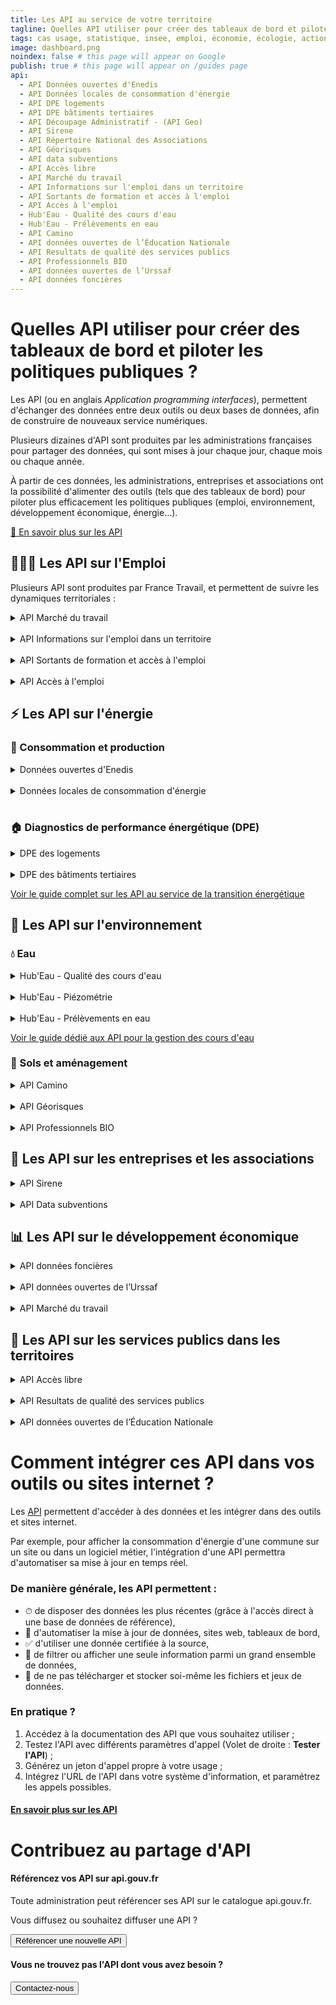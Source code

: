 ```yaml
---
title: Les API au service de votre territoire
tagline: Quelles API utiliser pour créer des tableaux de bord et piloter les politiques publiques ?
tags: cas usage, statistique, insee, emploi, économie, écologie, action publique
image: dashboard.png
noindex: false # this page will appear on Google
publish: true # this page will appear on /guides page
api:
  - API Données ouvertes d'Enedis
  - API Données locales de consommation d'énergie
  - API DPE logements
  - API DPE bâtiments tertiaires
  - API Découpage Administratif - (API Geo)
  - API Sirene
  - API Répertoire National des Associations
  - API Géorisques
  - API data subventions
  - API Accès libre
  - API Marché du travail
  - API Informations sur l'emploi dans un territoire
  - API Sortants de formation et accès à l'emploi
  - API Accès à l'emploi
  - Hub'Eau - Qualité des cours d'eau
  - Hub'Eau - Prélèvements en eau
  - API Camino
  - API données ouvertes de l’Éducation Nationale
  - API Resultats de qualité des services publics
  - API Professionnels BIO
  - API données ouvertes de l’Urssaf
  - API données foncières
---
```


# Quelles API utiliser pour créer des tableaux de bord et piloter les politiques publiques ?

Les API (ou en anglais *Application programming interfaces*), permettent d'échanger des données entre deux outils ou deux bases de données, afin de construire de nouveaux service numériques.

Plusieurs dizaines d'API sont produites par les administrations françaises pour partager des données, qui sont mises à jour chaque jour, chaque mois ou chaque année.

À partir de ces données, les administrations, entreprises et associations ont la possibilité d'alimenter des outils (tels que des tableaux de bord) pour piloter plus efficacement les politiques publiques (emploi, environnement, développement économique, énergie...).

[🔎 En savoir plus sur les API](https://api.gouv.fr/guides/api-definition)

## 👩🏽‍💻 Les API sur l'Emploi

Plusieurs API sont produites par France Travail, et permettent de suivre les dynamiques territoriales :

<details>
<summary>API Marché du travail</summary>
Cette API de France Travail permet d'évaluer la situation de l'emploi sur un territoire - tensions, métiers, dynamique.

<Button href="https://api.gouv.fr/les-api/api-marche-travail">Accéder à l'API</Button>
</details>

<br>

<details>
<summary>API Informations sur l'emploi dans un territoire</summary>
Cette API permet d'accéder à toutes les données clés sur l'emploi pour comprendre un territoire - population, établissements, salariés

<Button href="https://api.gouv.fr/les-api/api-informations-emploi-territoire">Accéder à l'API</Button>
</details>

<br>

<details>
<summary>API Sortants de formation et accès à l'emploi</summary>
Cette API permet de mieux appréhender les parcours formations des demandeurs d'emploi, selon les territoires.

<Button href="https://api.gouv.fr/les-api/api-acces-emploi">Accéder à l'API</Button>
</details>

<br>

<details>
<summary>API Accès à l'emploi</summary>
Cette API permet de connaître les taux d'accès à l'emploi par métier recherché et par territoire.

<Button href="https://api.gouv.fr/les-api/api-acces-emploi">Accéder à l'API</Button>
</details>

## ⚡️ Les API sur l'énergie

### 🔌 Consommation et production

<details>
<summary>Données ouvertes d'Enedis</summary>
L'API Données ouvertes d'Enedis permet d'accéder aux données sur les productions et consommations d'énergie au niveau national et local, ainsi qu'aux données sur les infrastructures.

<Button href="https://api.gouv.fr/les-api/api-donnees-ouvertes-enedis">Accéder à l'API</Button>
</details>

<br>

<details>
<summary>Données locales de consommation d'énergie</summary>
L'API Données locales de consommation d'énergie permet de suivre la consommation d'électricite, gaz, livraison de chaleur, froid et les ventes de carburants.

<Button href="https://api.gouv.fr/les-api/api-donnees-locales-energie">Accéder à l'API</Button>
</details>

<br>

### 🏠 Diagnostics de performance énergétique (DPE)

<details>
<summary>DPE des logements</summary>
Cette API donne accès au recensement des diagnostics de performance énergétique (DPE) pour la France entière.

<Button href="https://api.gouv.fr/les-api/api_dpe_logements">Accéder à l'API</Button>
</details>

<br>

<details>
<summary>DPE des bâtiments tertiaires</summary>
Cette API donne accès au recensement des diagnostics de performance énergétique (DPE) des bâtiments tertiaires de la France entière.

<Button href="https://api.gouv.fr/les-api/api_dpe_batiments_publics">Accéder à l'API</Button>
</details>

[Voir le guide complet sur les API au service de la transition énergétique](https://api.gouv.fr/guides/api-energie)

## 🌳 Les API sur l'environnement

### 💧 Eau

<details>
<summary>Hub'Eau - Qualité des cours d'eau</summary>
Cette API permet de connaître les mesures de qualité physico-chimique des cours d'eau.

<Button href="https://api.gouv.fr/les-api/api_hubeau_qualite_rivieres">Accéder à l'API</Button>
</details>

<br>

<details>
<summary>Hub'Eau - Piézométrie</summary>
Cette API permet de connaître le niveau des nappes d'eau souterraine

<Button href="https://api.gouv.fr/les-api/api_hubeau_piezometrie">Accéder à l'API</Button>
</details>

<br>

<details>
<summary>Hub'Eau - Prélèvements en eau</summary>
L'API Prélèvements en eau fournit des informations sur les volumes annuels directement prélevés sur la ressource en eau.

<Button href="https://api.gouv.fr/les-api/api_hubeau_prelevements">Accéder à l'API</Button>
</details>

[Voir le guide dédié aux API pour la gestion des cours d'eau](https://api.gouv.fr/guides/utiliser-api-eau)

### 🌾 Sols et aménagement

<details>
<summary>API Camino</summary>
Cette API permet d'utiliser le cadastre minier pour mieux gérer les projets

<Button href="https://api.gouv.fr/les-api/api-camino">Accéder à l'API</Button>
</details>

<br>

<details>
<summary>API Géorisques</summary>
L'API Géorisques permet de connaître les risques naturels et technologiques liés à un territoire

<Button href="https://api.gouv.fr/les-api/api-georisques">Accéder à l'API</Button>
</details>

<br>

<details>
<summary>API Professionnels BIO</summary>
Cette API permet d'accéder à la liste des producteurs, transformateurs et commercants engagés en bio et notifiés auprès de l’Agence Bio

<Button href="https://api.gouv.fr/les-api/api-professionnels-bio">Accéder à l'API</Button>
</details>

## 🏢 Les API sur les entreprises et les associations

<details>
<summary>API Sirene</summary>
L'API Sirene permet d'accéder aux informations concernant les entreprises et les établissements immatriculés au répertoire interadministratif Sirene de l'Insee.

<Button href="https://api.gouv.fr/les-api/sirene_v3">Accéder à l'API</Button>
</details>

<br>

<details>
<summary>API Data subventions</summary>
Cette API donne accès aux données sur les subventions attribuées aux associations

<Button href="https://api.gouv.fr/les-api/api-data-subventions">Accéder à l'API</Button>
</details>

## 📊 Les API sur le développement économique

<details>
<summary>API données foncières</summary>
Accéder aux indicateur et statistiques détaillées sur les transactions immobilières dans votre territoire

<Button href="https://api.gouv.fr/les-api/api-donnees-foncieres">Accéder à l'API</Button>
</details>

<br>

<details>
<summary>API données ouvertes de l’Urssaf</summary>
Cette API permet d'accéder au catalogue Open.Urssaf : les jeux de données open data sur les effectifs dans les entreprises, les embauches, les autoentrepreneurs...)

<Button href="https://api.gouv.fr/les-api/api-open-data-urssaf">Accéder à l'API</Button>
</details>

<br>

<details>
<summary>API Marché du travail</summary>
Cette API de France Travail permet d'évaluer la situation de l'emploi sur un territoire - tensions, métiers, dynamique.

<Button href="https://api.gouv.fr/les-api/api-marche-travail">Accéder à l'API</Button>
</details>

## 🏫 Les API sur les services publics dans les territoires

<details>
<summary>API Accès libre</summary>
Cette API permet de savoir si un établissement recevant du public est accessible aux personnes en situation de handicap

<Button href="https://api.gouv.fr/les-api/api-acces-libre">Accéder à l'API</Button>
</details>

<br>

<details>
<summary>API Resultats de qualité des services publics</summary>
Cette API donne accès aux résultats de qualité des services publics de près de 15000 structures en France

<Button href="https://api.gouv.fr/les-api/api-services-publics-resultats">Accéder à l'API</Button>
</details>

<br>

<details>
<summary>API données ouvertes de l’Éducation Nationale</summary>
Cette API permet d'accéder à toutes les données sur les écoles, collèges, et les lycées.

<Button href="https://api.gouv.fr/les-api/api_open_data_education_nationale">Accéder à l'API</Button>
</details>

# Comment intégrer ces API dans vos outils ou sites internet ?

Les [API](/guides/api-definition) permettent d'accéder à des données et les intégrer dans des outils et sites internet. 

Par exemple, pour afficher la consommation d'énergie d'une commune sur un site ou dans un logiciel métier, l'intégration d'une API permettra d'automatiser sa mise à jour en temps réel.

### De manière générale, les API permettent :
- ⏱ de disposer des données les plus récentes (grâce à l'accès direct à une base de données de référence),
- 🤖 d'automatiser la mise à jour de données, sites web, tableaux de bord,
- ✅ d'utiliser une donnée certifiée à la source,
- 🔎 de filtrer ou afficher une seule information parmi un grand ensemble de données,
- 📂 de ne pas télécharger et stocker soi-même les fichiers et jeux de données.

### En pratique ?

1. Accédez à la documentation des API que vous souhaitez utiliser ;
2. Testez l'API avec différents paramètres d'appel (Volet de droite : **Tester l'API**) ;
3. Générez un jeton d'appel propre à votre usage ;
4. Intégrez l'URL de l'API dans votre système d'information, et paramétrez les appels possibles.

#### [En savoir plus sur les API](https://api.gouv.fr/guides/api-definition)

# Contribuez au partage d'API

#### Référencez vos API sur api.gouv.fr 

Toute administration peut référencer ses API sur le catalogue api.gouv.fr.

Vous diffusez ou souhaitez diffuser une API ?

<Button href="https://api.gouv.fr/nouvelle-api">Référencer une nouvelle API</Button>

#### Vous ne trouvez pas l'API dont vous avez besoin ?

<Button href="/parcours-client?source=preFooter">Contactez-nous</Button>
